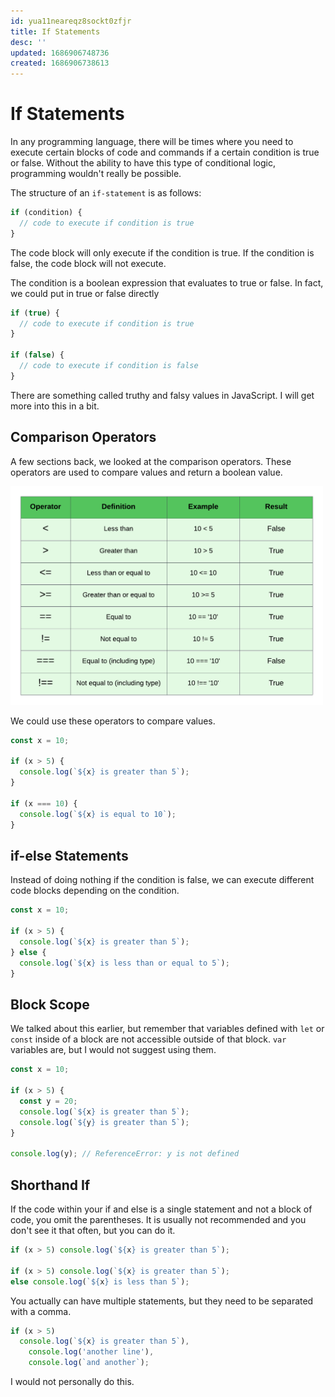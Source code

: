 ```yaml
---
id: yua11neareqz8sockt0zfjr
title: If Statements
desc: ''
updated: 1686906748736
created: 1686906738613
---
```

# If Statements

In any programming language, there will be times where you need to execute certain blocks of code and commands if a certain condition is true or false. Without the ability to have this type of conditional logic, programming wouldn't really be possible.

The structure of an `if-statement` is as follows:

```js
if (condition) {
  // code to execute if condition is true
}
```

The code block will only execute if the condition is true. If the condition is false, the code block will not execute.

The condition is a boolean expression that evaluates to true or false. In fact, we could put in true or false directly

```js
if (true) {
  // code to execute if condition is true
}

if (false) {
  // code to execute if condition is false
}
```

There are something called truthy and falsy values in JavaScript. I will get more into this in a bit.

## Comparison Operators

A few sections back, we looked at the comparison operators. These operators are used to compare values and return a boolean value.

<img src="images/comparison-operators.png" alt="" style="width:500px;"/>

We could use these operators to compare values.

```js
const x = 10;

if (x > 5) {
  console.log(`${x} is greater than 5`);
}

if (x === 10) {
  console.log(`${x} is equal to 10`);
}
```

## if-else Statements

Instead of doing nothing if the condition is false, we can execute different code blocks depending on the condition.

```js
const x = 10;

if (x > 5) {
  console.log(`${x} is greater than 5`);
} else {
  console.log(`${x} is less than or equal to 5`);
}
```

## Block Scope

We talked about this earlier, but remember that variables defined with `let` or `const` inside of a block are not accessible outside of that block. `var` variables are, but I would not suggest using them.

```js
const x = 10;

if (x > 5) {
  const y = 20;
  console.log(`${x} is greater than 5`);
  console.log(`${y} is greater than 5`);
}

console.log(y); // ReferenceError: y is not defined
```

## Shorthand If

If the code within your if and else is a single statement and not a block of code, you omit the parentheses. It is usually not recommended and you don't see it that often, but you can do it.

```js
if (x > 5) console.log(`${x} is greater than 5`);

if (x > 5) console.log(`${x} is greater than 5`);
else console.log(`${x} is less than 5`);
```

You actually can have multiple statements, but they need to be separated with a comma.

```js
if (x > 5)
  console.log(`${x} is greater than 5`),
    console.log('another line'),
    console.log(`and another`);
```

I would not personally do this.
